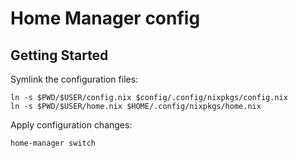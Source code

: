 # Home Manager config

## Getting Started

Symlink the configuration files:

```
ln -s $PWD/$USER/config.nix $config/.config/nixpkgs/config.nix
ln -s $PWD/$USER/home.nix $HOME/.config/nixpkgs/home.nix
```

Apply configuration changes:

```
home-manager switch
```
